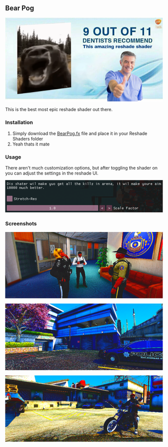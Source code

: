 ## Bear Pog
![woah](.github/9_11_dentists.png)

This is the best most epic reshade shader out there.

### Installation

1. Simply download the [BearPog.fx](BearPog.fx) file and place it in your Reshade Shaders folder
2. Yeah thats it mate

### Usage

There aren't much customization options, but after toggling the shader on you can adjust the settings in the reshade UI.

![settings](.github/settings.png)

### Screenshots

![example_1](.github/example_1.png)

![example_2](.github/example_2.png)

![example_3](.github/example_3.png)

